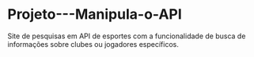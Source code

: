 # Projeto---Manipula-o-API
Site de pesquisas em API de esportes com a funcionalidade de busca de informações sobre clubes ou jogadores específicos.
